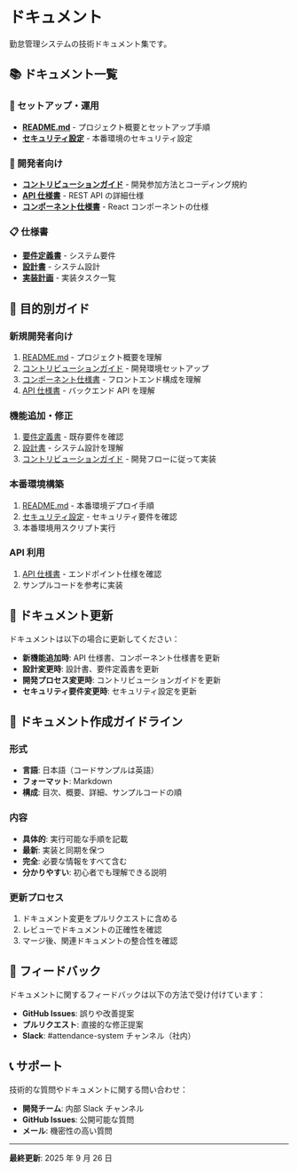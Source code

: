 # ドキュメント

勤怠管理システムの技術ドキュメント集です。

## 📚 ドキュメント一覧

### 🚀 セットアップ・運用

- **[README.md](../README.md)** - プロジェクト概要とセットアップ手順
- **[セキュリティ設定](../config/security.md)** - 本番環境のセキュリティ設定

### 🔧 開発者向け

- **[コントリビューションガイド](./CONTRIBUTING.md)** - 開発参加方法とコーディング規約
- **[API 仕様書](./api-specification.md)** - REST API の詳細仕様
- **[コンポーネント仕様書](./component-specification.md)** - React コンポーネントの仕様

### 📋 仕様書

- **[要件定義書](../.kiro/specs/attendance-management/requirements.md)** - システム要件
- **[設計書](../.kiro/specs/attendance-management/design.md)** - システム設計
- **[実装計画](../.kiro/specs/attendance-management/tasks.md)** - 実装タスク一覧

## 🎯 目的別ガイド

### 新規開発者向け

1. [README.md](../README.md) - プロジェクト概要を理解
2. [コントリビューションガイド](./CONTRIBUTING.md) - 開発環境セットアップ
3. [コンポーネント仕様書](./component-specification.md) - フロントエンド構成を理解
4. [API 仕様書](./api-specification.md) - バックエンド API を理解

### 機能追加・修正

1. [要件定義書](../.kiro/specs/attendance-management/requirements.md) - 既存要件を確認
2. [設計書](../.kiro/specs/attendance-management/design.md) - システム設計を理解
3. [コントリビューションガイド](./CONTRIBUTING.md) - 開発フローに従って実装

### 本番環境構築

1. [README.md](../README.md) - 本番環境デプロイ手順
2. [セキュリティ設定](../config/security.md) - セキュリティ要件を確認
3. 本番環境用スクリプト実行

### API 利用

1. [API 仕様書](./api-specification.md) - エンドポイント仕様を確認
2. サンプルコードを参考に実装

## 🔄 ドキュメント更新

ドキュメントは以下の場合に更新してください：

- **新機能追加時**: API 仕様書、コンポーネント仕様書を更新
- **設計変更時**: 設計書、要件定義書を更新
- **開発プロセス変更時**: コントリビューションガイドを更新
- **セキュリティ要件変更時**: セキュリティ設定を更新

## 📝 ドキュメント作成ガイドライン

### 形式

- **言語**: 日本語（コードサンプルは英語）
- **フォーマット**: Markdown
- **構成**: 目次、概要、詳細、サンプルコードの順

### 内容

- **具体的**: 実行可能な手順を記載
- **最新**: 実装と同期を保つ
- **完全**: 必要な情報をすべて含む
- **分かりやすい**: 初心者でも理解できる説明

### 更新プロセス

1. ドキュメント変更をプルリクエストに含める
2. レビューでドキュメントの正確性を確認
3. マージ後、関連ドキュメントの整合性を確認

## 🤝 フィードバック

ドキュメントに関するフィードバックは以下の方法で受け付けています：

- **GitHub Issues**: 誤りや改善提案
- **プルリクエスト**: 直接的な修正提案
- **Slack**: #attendance-system チャンネル（社内）

## 📞 サポート

技術的な質問やドキュメントに関する問い合わせ：

- **開発チーム**: 内部 Slack チャンネル
- **GitHub Issues**: 公開可能な質問
- **メール**: 機密性の高い質問

---

**最終更新**: 2025 年 9 月 26 日
